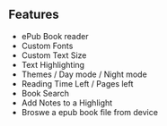 
## Features

-  ePub Book reader
-  Custom Fonts
-  Custom Text Size
-  Text Highlighting
-  Themes / Day mode / Night mode
-  Reading Time Left / Pages left
-  Book Search
-  Add Notes to a Highlight
-  Broswe a epub book file from device
